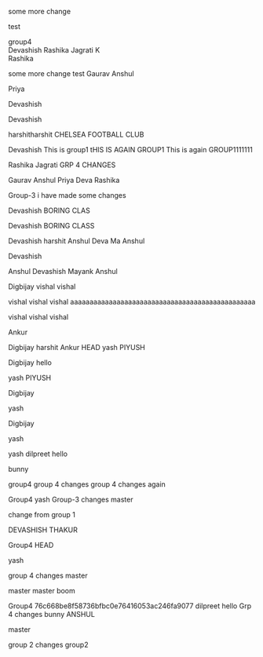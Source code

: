 some more change

test

group4   
Devashish
Rashika
Jagrati K  
Rashika


some more change
test
Gaurav
Anshul

Priya

Devashish

Devashish

harshitharshit
CHELSEA FOOTBALL CLUB 


Devashish
This is group1
tHIS IS AGAIN GROUP1
This is again GROUP1111111


Rashika
Jagrati
GRP 4 CHANGES

Gaurav
Anshul
Priya
Deva
Rashika






 Group-3
i have made some  changes


Devashish
BORING CLAS

Devashish
BORING CLASS




Devashish 
harshit
Anshul
Deva
Ma
Anshul



Devashish



Anshul
Devashish
Mayank
Anshul


Digbijay
vishal
vishal 



vishal vishal vishal  aaaaaaaaaaaaaaaaaaaaaaaaaaaaaaaaaaaaaaaaaaaaaaaa


vishal vishal vishal  



Ankur

Digbijay
harshit
Ankur
 HEAD
yash
PIYUSH



Digbijay
hello

yash
PIYUSH

Digbijay

yash


Digbijay


yash

yash
dilpreet
hello

bunny

group4
group 4 changes
group 4 changes again

 Group4
yash
 Group-3
changes
 master



change from group 1

DEVASHISH THAKUR

 Group4
 HEAD

yash

group 4 changes
 master

master
 master
 boom

 Group4
 76c668be8f58736bfbc0e76416053ac246fa9077
dilpreet
hello
Grp 4 changes
bunny
ANSHUL


 master

group 2 changes
group2 



